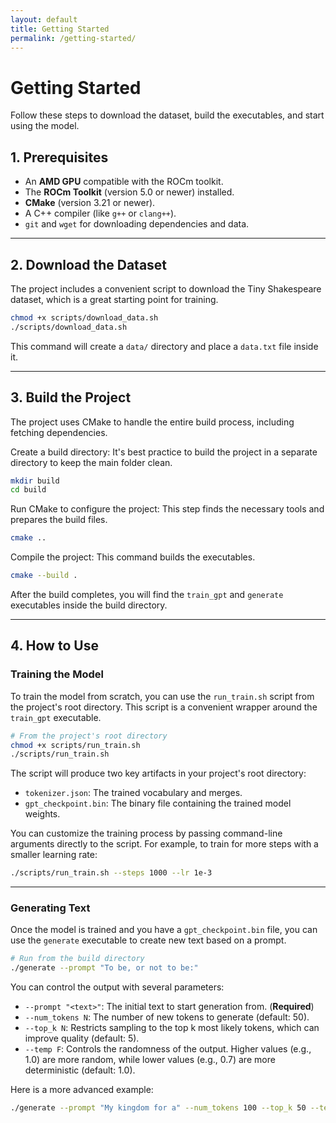 ```yaml
---
layout: default
title: Getting Started
permalink: /getting-started/
---
```


# Getting Started

Follow these steps to download the dataset, build the executables, and start using the model.

## 1. Prerequisites

* An **AMD GPU** compatible with the ROCm toolkit.
* The **ROCm Toolkit** (version 5.0 or newer) installed.
* **CMake** (version 3.21 or newer).
* A C++ compiler (like `g++` or `clang++`).
* `git` and `wget` for downloading dependencies and data.

---

## 2. Download the Dataset

The project includes a convenient script to download the Tiny Shakespeare dataset, which is a great starting point for training.

```bash
chmod +x scripts/download_data.sh
./scripts/download_data.sh
````

This command will create a `data/` directory and place a `data.txt` file inside it.

---

## 3. Build the Project

The project uses CMake to handle the entire build process, including fetching dependencies.

Create a build directory: It's best practice to build the project in a separate directory to keep the main folder clean.

```bash
mkdir build
cd build
```

Run CMake to configure the project: This step finds the necessary tools and prepares the build files.

```bash
cmake ..
```

Compile the project: This command builds the executables.

```bash
cmake --build .
```

After the build completes, you will find the `train_gpt` and `generate` executables inside the build directory.

---

## 4. How to Use

### Training the Model

To train the model from scratch, you can use the `run_train.sh` script from the project's root directory. This script is a convenient wrapper around the `train_gpt` executable.

```bash
# From the project's root directory
chmod +x scripts/run_train.sh
./scripts/run_train.sh
```

The script will produce two key artifacts in your project's root directory:

* `tokenizer.json`: The trained vocabulary and merges.
* `gpt_checkpoint.bin`: The binary file containing the trained model weights.

You can customize the training process by passing command-line arguments directly to the script.
For example, to train for more steps with a smaller learning rate:

```bash
./scripts/run_train.sh --steps 1000 --lr 1e-3
```

---

### Generating Text

Once the model is trained and you have a `gpt_checkpoint.bin` file, you can use the `generate` executable to create new text based on a prompt.

```bash
# Run from the build directory
./generate --prompt "To be, or not to be:"
```

You can control the output with several parameters:

* `--prompt "<text>"`: The initial text to start generation from. (**Required**)
* `--num_tokens N`: The number of new tokens to generate (default: 50).
* `--top_k N`: Restricts sampling to the top k most likely tokens, which can improve quality (default: 5).
* `--temp F`: Controls the randomness of the output. Higher values (e.g., 1.0) are more random, while lower values (e.g., 0.7) are more deterministic (default: 1.0).

Here is a more advanced example:

```bash
./generate --prompt "My kingdom for a" --num_tokens 100 --top_k 50 --temp 0.8
```
